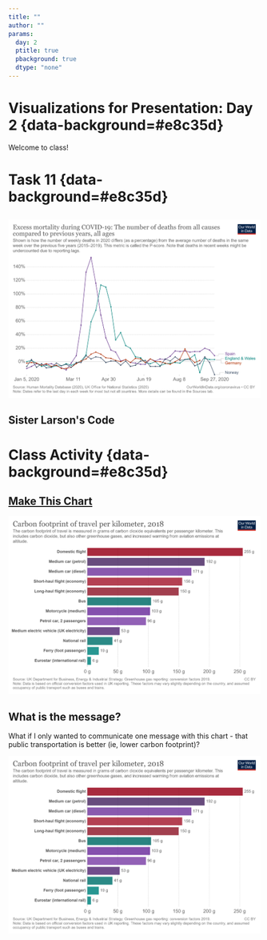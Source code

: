 ```yaml
---
title: ""
author: ""
params:
  day: 2
  ptitle: true
  pbackground: true
  dtype: "none"
---
```




# Visualizations for Presentation: Day 2 {data-background=#e8c35d}

Welcome to class!

# Task 11 {data-background=#e8c35d}

##

![](images/dataviz/excess-mortality-p-scores.png)

<!------------
## Tidy Data

>- `pivot_longer()`
>- `pivot_wider()`
>- [How to select column names](https://dplyr.tidyverse.org/reference/select.html)
--------------->

## Sister Larson's Code

# Class Activity {data-background=#e8c35d}

## [Make This Chart](https://ourworldindata.org/grapher/carbon-footprint-travel-mode?tab=chart&stackMode=absolute&region=World)

![](images/dataviz/carbon-footprint-travel-mode.png)

## What is the message?

What if I only wanted to communicate one message with this chart - that public transportation is better (ie, lower carbon footprint)?

![](images/dataviz/carbon-footprint-travel-mode.png)
